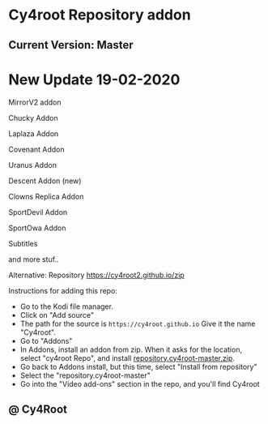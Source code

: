 # Cy4root Repository addon
## Current Version: Master

# New Update 19-02-2020

MirrorV2 addon

Chucky Addon

Laplaza Addon

Covenant Addon

Uranus Addon

Descent Addon (new)

Clowns Replica Addon

SportDevil Addon

SportOwa Addon

Subtitles

and more stuf..

Alternative:  Repository  https://cy4root2.github.io/zip 



Instructions for adding this repo:



<p align="left">
  <ul>
    <li>Go to the Kodi file manager.</li>
    <li>Click on "Add source"</li>
    <li>The path for the source is <code>https://cy4root.github.io</code> Give it the name "Cy4root".</li>
    <li>Go to "Addons"</li>
    <li>In Addons, install an addon from zip.  When it asks for the location, select "cy4root Repo", and install <a href="repository.cy4root-master.zip">repository.cy4root-master.zip</a>.</li>
    <li>Go back to Addons install, but this time, select "Install from repository"</li>
    <li>Select the "repository.cy4root-master"</li>
    <li>Go into the "Video add-ons" section in the repo, and you'll find Cy4root</li>
  </ul>
</p>

## @ Cy4Root












